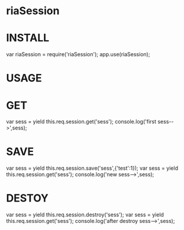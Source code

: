 riaSession
==========

INSTALL
====

var riaSession = require('riaSession');
app.use(riaSession);

USAGE
====

GET
==
var sess = yield this.req.session.get('sess');
console.log('first sess-->',sess);

SAVE
==
var sess = yield this.req.session.save('sess',{'test':1});
var sess = yield this.req.session.get('sess');
console.log('new sess-->',sess);

DESTOY
===
var sess = yield this.req.session.destroy('sess');
var sess = yield this.req.session.get('sess');
console.log('after destroy sess-->',sess);